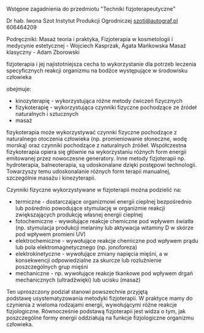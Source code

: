 Wstępne zagadnienia do przedmiotu "Techniki fizjoterapeutyczne"

Dr hab. Iwona Szot
Instytut Produkcji Ogrodniczej
szoti@autograf.pl
606464209

Podręczniki:
Masaż teoria i praktyka,
Fizjoterapia w kosmetologii i medycynie estetycznej - Wojciech Kasprzak, Agata Mańkowska
Masaż klasyczny - Adam Zborowski

fizjoterapia i jej najistotniejsza cecha to wykorzystanie dla potrzeb leczenia specyficznych reakcji organizmu na bodźce występujące w środowisku człowieka

obejmuje:
- kinozyterapię - wykorzystująca różne metody ćwiczeń fizycznych
- fizykoterapię - wykorzystująca czynniki fizyczne pochodzące ze źródeł naturalnych i sztucznych
- masaż

fizykoterapia może wykorzystywać czynnki fizyczne pochodzące z naturalnego otoczenia człowieka (np. promieniowanie słoneczne, wodę morską) oraz czynniki pochodzące z naturalnych źróðeł. Współczestna fizykoterapia opiera się głównie na wykorzystaniu różnych form energii emitowanej przez nowoczesne generatory. Inne metody fizjoterapii np. hydroterapia, balneoterapia, są udoskonalane dzięki postępowi technologii. Towarzyszy temu udoskonalanie różnych form terapii manualnej, szczególnie masażu i kinezyterapii.

Czynniki fizyczne wykorzystywane w fizjoterapii można podzielić na:
- termiczne - dostarczające organizmowi energii cieplnej bezpośrednio lub pośrednio powodujące stymulację w organizmie reakcji zwiększających produkcję własnej energii cieplnej
- fotochemiczne - wywołujące reakcje chemiczne pod wpływem światła (np. stymulacja produkcji melaniny lub aktywacja witaminy D w skórze pod wpływem promieni UV)
- elektrochemiczne - wywołujące reakcje chemiczne pod wpływem prądu lub pola elektromagnetycznego (np. jonoforeza)
- elektrokinetyczne - wywołujące zmiany napięcia mięśni, a w konsekwencji odpowiedzialne za skurcze lub rozluźnienie poszczególnych grup mięśni
- mechaniczne - np. wywołujące reakcje tkankowe pod wpływem drgań mechanicznych (ultradźwięki) lub ucisku (masaż)

Ten uproszczony podział stanowi powszechnie przyjętą podstawę usystematyzowania metodyki fizjoterapii. W praktyce mamy do czynienia z wieloma rodzajami energii, wywołującymi różne reakcje fizjologiczne. Równocześnie podstawą fizjoterapii jest widza o tym, jak poszczególne formy energii oddziałują na funkcje fizjologiczne organizmu człowieka.

